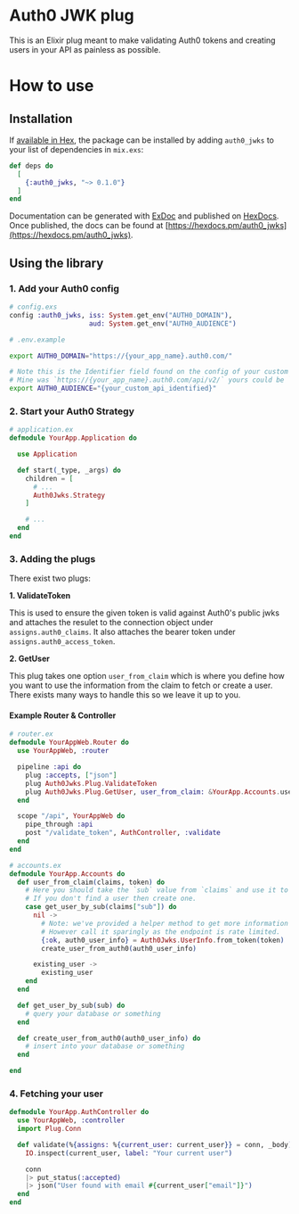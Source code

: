# Auth0 JWK plug

This is an Elixir plug meant to make validating Auth0 tokens and creating users in your API as painless as possible.

# How to use

## Installation

If [available in Hex](https://hex.pm/packages/auth0_jwks), the package can be installed
by adding `auth0_jwks` to your list of dependencies in `mix.exs`:

```elixir
def deps do
  [
    {:auth0_jwks, "~> 0.1.0"}
  ]
end
```

Documentation can be generated with [ExDoc](https://github.com/elixir-lang/ex_doc)
and published on [HexDocs](https://hexdocs.pm). Once published, the docs can
be found at [https://hexdocs.pm/auth0_jwks](https://hexdocs.pm/auth0_jwks).

## Using the library
### 1. Add your Auth0 config
```elixir
# config.exs
config :auth0_jwks, iss: System.get_env("AUTH0_DOMAIN"),
                    aud: System.get_env("AUTH0_AUDIENCE")
```

```bash
# .env.example

export AUTH0_DOMAIN="https://{your_app_name}.auth0.com/"

# Note this is the Identifier field found on the config of your custom API in the auth0 dashboard
# Mine was `https://{your_app_name}.auth0.com/api/v2/` yours could be `fuzzy sock 5`
export AUTH0_AUDIENCE="{your_custom_api_identified}"
```

### 2. Start your Auth0 Strategy
```elixir
# application.ex
defmodule YourApp.Application do

  use Application

  def start(_type, _args) do
    children = [
      # ...
      Auth0Jwks.Strategy
    ]

    # ...
  end
end
```

### 3. Adding the plugs
There exist two plugs:

**1. ValidateToken**

This is used to ensure the given token is valid against Auth0's public jwks and attaches the resulet to the connection object under `assigns.auth0_claims`. It also attaches the bearer token under `assigns.auth0_access_token`.

**2. GetUser**

This plug takes one option `user_from_claim` which is where you define how you want to use the information from the claim to fetch or create a user. There exists many ways to handle this so we leave it up to you.

#### Example Router & Controller

```elixir
# router.ex
defmodule YourAppWeb.Router do
  use YourAppWeb, :router

  pipeline :api do
    plug :accepts, ["json"]
    plug Auth0Jwks.Plug.ValidateToken
    plug Auth0Jwks.Plug.GetUser, user_from_claim: &YourApp.Accounts.user_from_claim/2
  end

  scope "/api", YourAppWeb do
    pipe_through :api
    post "/validate_token", AuthController, :validate
  end
end

# accounts.ex
defmodule YourApp.Accounts do
  def user_from_claim(claims, token) do
    # Here you should take the `sub` value from `claims` and use it to fetch a user from your database.
    # If you don't find a user then create one.
    case get_user_by_sub(claims["sub"]) do
      nil ->
        # Note: we've provided a helper method to get more information from Auth0 about your user.
        # However call it sparingly as the endpoint is rate limited.
        {:ok, auth0_user_info} = Auth0Jwks.UserInfo.from_token(token)
        create_user_from_auth0(auth0_user_info)

      existing_user ->
        existing_user
    end
  end

  def get_user_by_sub(sub) do
    # query your database or something
  end

  def create_user_from_auth0(auth0_user_info) do
    # insert into your database or something
  end

end
```

### 4. Fetching your user
```elixir
defmodule YourApp.AuthController do
  use YourAppWeb, :controller
  import Plug.Conn

  def validate(%{assigns: %{current_user: current_user}} = conn, _body) do
    IO.inspect(current_user, label: "Your current user")

    conn
    |> put_status(:accepted)
    |> json("User found with email #{current_user["email"]}")
  end
end
```
